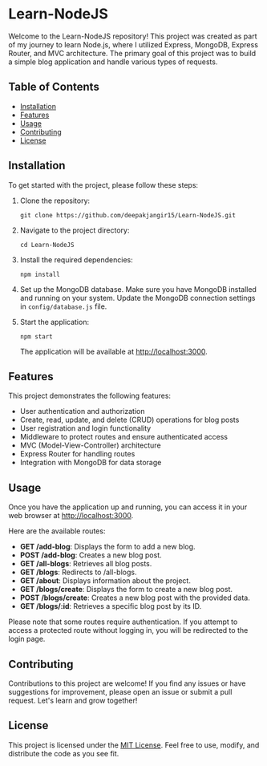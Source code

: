 # Learn-NodeJS

Welcome to the Learn-NodeJS repository! This project was created as part of my journey to learn Node.js, where I utilized Express, MongoDB, Express Router, and MVC architecture. The primary goal of this project was to build a simple blog application and handle various types of requests. 

## Table of Contents

- [Installation](#installation)
- [Features](#features)
- [Usage](#usage)
- [Contributing](#contributing)
- [License](#license)

## Installation

To get started with the project, please follow these steps:

1. Clone the repository:

   ```
   git clone https://github.com/deepakjangir15/Learn-NodeJS.git
   ```

2. Navigate to the project directory:

   ```
   cd Learn-NodeJS
   ```

3. Install the required dependencies:

   ```
   npm install
   ```

4. Set up the MongoDB database. Make sure you have MongoDB installed and running on your system. Update the MongoDB connection settings in `config/database.js` file.

5. Start the application:

   ```
   npm start
   ```

   The application will be available at [http://localhost:3000](http://localhost:3000).

## Features

This project demonstrates the following features:

- User authentication and authorization
- Create, read, update, and delete (CRUD) operations for blog posts
- User registration and login functionality
- Middleware to protect routes and ensure authenticated access
- MVC (Model-View-Controller) architecture
- Express Router for handling routes
- Integration with MongoDB for data storage

## Usage

Once you have the application up and running, you can access it in your web browser at [http://localhost:3000](http://localhost:3000).

Here are the available routes:

- **GET /add-blog**: Displays the form to add a new blog.
- **POST /add-blog**: Creates a new blog post.
- **GET /all-blogs**: Retrieves all blog posts.
- **GET /blogs**: Redirects to /all-blogs.
- **GET /about**: Displays information about the project.
- **GET /blogs/create**: Displays the form to create a new blog post.
- **POST /blogs/create**: Creates a new blog post with the provided data.
- **GET /blogs/:id**: Retrieves a specific blog post by its ID.

Please note that some routes require authentication. If you attempt to access a protected route without logging in, you will be redirected to the login page.

## Contributing

Contributions to this project are welcome! If you find any issues or have suggestions for improvement, please open an issue or submit a pull request. Let's learn and grow together!

## License

This project is licensed under the [MIT License](LICENSE). Feel free to use, modify, and distribute the code as you see fit.
